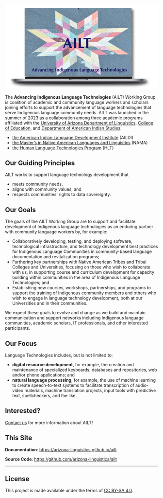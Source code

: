 
<p align="center">
  <a href="https://ailt.arizona.edu"><img src="./img/logos/logo.png" alt="AILT: Advancing Indigenous Language Technologies"></a>
</p>

The **Advancing Indigenous Language Technologies** (AILT) Working Group is coalition of academic and community language workers and scholars joining efforts to support the advancement of language technologies that serve Indigenous language community needs.
AILT was launched in the summer of 2023 as a collaboration among three academic programs affiliated with the [University of Arizona Department of Linguistics](https://linguistics.arizona.edu), [College of Education](https://coe.arizona.edu), and [Department of American Indian Studies](https://ais.arizona.edu):

- [the American Indian Language Development Institute](https://aildi.arizona.edu) (AILDI)
- [the Master’s in Native American Languages and Linguistics](https://linguistics.arizona.edu/ma-native-american-languages-linguistics) (NAMA)
- [the Human Language Technologies Program](https://hlt.arizona.edu) (HLT)

## Our Guiding Principles 

AILT works to support language technology development that 

- meets community needs, 
- aligns with community values, and 
- respects communities’ rights to data sovereignty.

## Our Goals 

The goals of the AILT Working Group are to support and facilitate development of Indigenous language technologies as an enduring partner with community language workers by, for example:

-	Collaboratively developing, testing, and deploying software, technological infrastructure, and technology development best practices for Indigenous Language Communities in community-based language documentation and revitalization programs;
-	Furthering key partnerships with Native American Tribes and Tribal Colleges and Universities, focusing on those who wish to collaborate with us, in supporting course and curriculum development for capacity building within communities in the area of Indigenous Language Technologies; and
-	Establishing new courses, workshops, partnerships, and programs to support the training of Indigenous community members and others who wish to engage in language technology development, both at our Universities and in their communities.

We expect these goals to evolve and change as we build and maintain communication and support networks including Indigenous language communities, academic scholars, IT professionals, and other interested participants.

## Our Focus

Language Technologies includes, but is not limited to:
 - **digital resource development**, for example, the creation and maintenance of specialized keyboards, databases and repositories, web and/or phone applications; and
 - **natural language processing**, for example, the use of machine learning to create speech-to-text systems to facilitate transcription of audio-video materials, machine translation projects, input tools with predictive text, spellcheckers, and the like.

## Interested?

 [Contact us](mailto:avf@arizona.edu) for more information about AILT!

## This Site

**Documentation**: <a href="https://arizona-linguistics.github.io/ailt" target="_blank">https://arizona-linguistics.github.io/ailt</a>

**Source Code**: <a href="https://github.com/arizona-linguistics/ailt" target="_blank">https://github.com/arizona-linguistics/ailt</a>

---
## License

This project is made available under the terms of [CC BY-SA 4.0](https://creativecommons.org/licenses/by-sa/4.0/).

